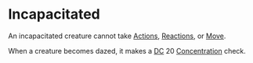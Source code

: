 # Incapacitated

An incapacitated creature cannot take [Actions](../Core%20Procedures/Action.md), [Reactions](../Combat/Reaction.md), or [Move](../Combat/Movement.md).

When a creature becomes dazed, it makes a [DC](../Core%20Procedures/DC.md) 20 [Concentration](../../Magic/Spells/Concentration.md) check.
